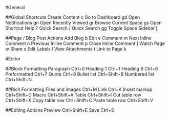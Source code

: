 #General

##Global Shortcuts
Create Content              c
Go to Dashboard             gd
Open Notifications          gn
Open Recently Viewed        gr
Browse Current Space        gs
Open Shortcut Help          ?
Quick Search                /
Quick Search                gg
Toggle Space Sidebar        [

##Page / Blog Post Actions
Add Blog                    b
Edit                        e
Comment                     m
Next Inline Comment         n
Previous Inline Comment     p
Close Inline Comment        ]
Watch Page                  w
Share                       s
Edit Labels                 l
View Attachments            t
Link to Page                k

#Editor

##Block Formatting
Paragraph                   Ctrl+0
Heading 1                   Ctrl+1
Heading 6                   Ctrl+6
Preformatted                Ctrl+7
Quote                       Ctrl+8
Bullet list                 Ctrl+Shift+B
Numbered list               Ctrl+Shift+N

##Rich Formatting
Files and images            Ctrl+M
Link                        Ctrl+K
Insert markup               Ctrl+Shift+D
Macro                       Ctrl+Shift+A
Table                       Ctrl+Shift+I
Cut table row               Ctrl+Shift+X
Copy table row              Ctrl+Shift+C
Paste table row             Ctrl+Shift+V

##Editing Actions
Preview                     Ctrl+Shift+E
Save                        Ctrl+S